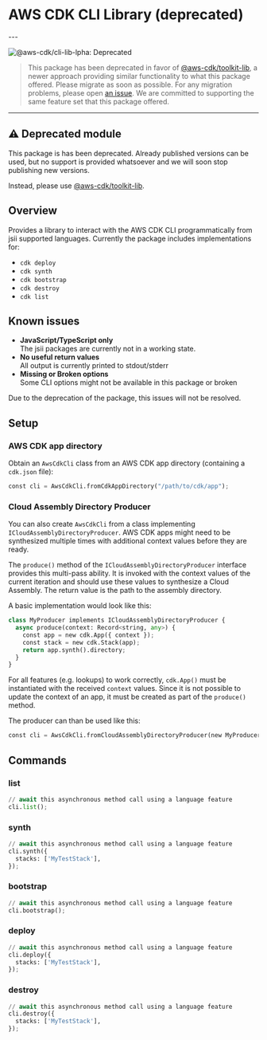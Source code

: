 # AWS CDK CLI Library (deprecated)

<!--BEGIN STABILITY BANNER-->---


![@aws-cdk/cli-lib-lpha: Deprecated](https://img.shields.io/badge/@aws--cdk/cli--lib--alpha-deprectated-red.svg?style=for-the-badge)

> This package has been deprecated in favor of [@aws-cdk/toolkit-lib](https://github.com/aws/aws-cdk-cli/issues/155),
> a newer approach providing similar functionality to what this package offered.
> Please migrate as soon as possible.
> For any migration problems, please open [an issue](https://github.com/aws/aws-cdk-cli/issues/new/choose).
> We are committed to supporting the same feature set that this package offered.

---
<!--END STABILITY BANNER-->

## ⚠️ Deprecated module

This package is has been deprecated.
Already published versions can be used, but no support is provided whatsoever and we will soon stop publishing new versions.

Instead, please use [@aws-cdk/toolkit-lib](https://github.com/aws/aws-cdk-cli/issues/155).

## Overview

Provides a library to interact with the AWS CDK CLI programmatically from jsii supported languages.
Currently the package includes implementations for:

* `cdk deploy`
* `cdk synth`
* `cdk bootstrap`
* `cdk destroy`
* `cdk list`

## Known issues

* **JavaScript/TypeScript only**\
  The jsii packages are currently not in a working state.
* **No useful return values**\
  All output is currently printed to stdout/stderr
* **Missing or Broken options**\
  Some CLI options might not be available in this package or broken

Due to the deprecation of the package, this issues will not be resolved.

## Setup

### AWS CDK app directory

Obtain an `AwsCdkCli` class from an AWS CDK app directory (containing a `cdk.json` file):

```python
const cli = AwsCdkCli.fromCdkAppDirectory("/path/to/cdk/app");
```

### Cloud Assembly Directory Producer

You can also create `AwsCdkCli` from a class implementing `ICloudAssemblyDirectoryProducer`.
AWS CDK apps might need to be synthesized multiple times with additional context values before they are ready.

The `produce()` method of the `ICloudAssemblyDirectoryProducer` interface provides this multi-pass ability.
It is invoked with the context values of the current iteration and should use these values to synthesize a Cloud Assembly.
The return value is the path to the assembly directory.

A basic implementation would look like this:

```python
class MyProducer implements ICloudAssemblyDirectoryProducer {
  async produce(context: Record<string, any>) {
    const app = new cdk.App({ context });
    const stack = new cdk.Stack(app);
    return app.synth().directory;
  }
}
```

For all features (e.g. lookups) to work correctly, `cdk.App()` must be instantiated with the received `context` values.
Since it is not possible to update the context of an app, it must be created as part of the `produce()` method.

The producer can than be used like this:

```python
const cli = AwsCdkCli.fromCloudAssemblyDirectoryProducer(new MyProducer());
```

## Commands

### list

```python
// await this asynchronous method call using a language feature
cli.list();
```

### synth

```python
// await this asynchronous method call using a language feature
cli.synth({
  stacks: ['MyTestStack'],
});
```

### bootstrap

```python
// await this asynchronous method call using a language feature
cli.bootstrap();
```

### deploy

```python
// await this asynchronous method call using a language feature
cli.deploy({
  stacks: ['MyTestStack'],
});
```

### destroy

```python
// await this asynchronous method call using a language feature
cli.destroy({
  stacks: ['MyTestStack'],
});
```
